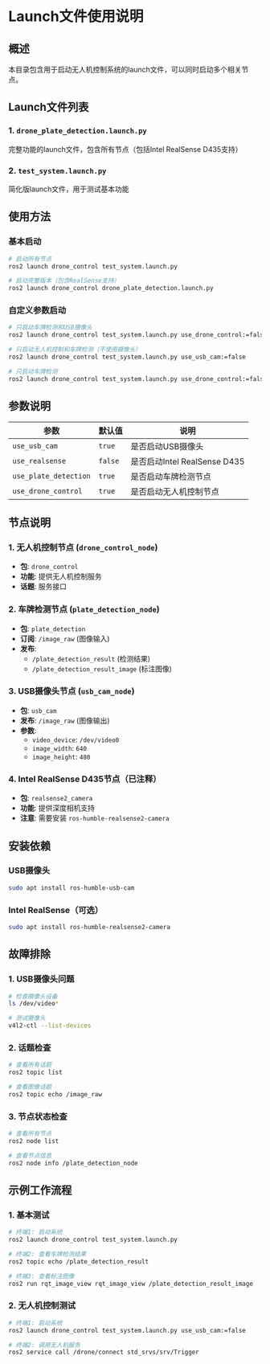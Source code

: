 # Launch文件使用说明

## 概述

本目录包含用于启动无人机控制系统的launch文件，可以同时启动多个相关节点。

## Launch文件列表

### 1. `drone_plate_detection.launch.py`
完整功能的launch文件，包含所有节点（包括Intel RealSense D435支持）

### 2. `test_system.launch.py`
简化版launch文件，用于测试基本功能

## 使用方法

### 基本启动
```bash
# 启动所有节点
ros2 launch drone_control test_system.launch.py

# 启动完整版本（包含RealSense支持）
ros2 launch drone_control drone_plate_detection.launch.py
```

### 自定义参数启动
```bash
# 只启动车牌检测和USB摄像头
ros2 launch drone_control test_system.launch.py use_drone_control:=false

# 只启动无人机控制和车牌检测（不使用摄像头）
ros2 launch drone_control test_system.launch.py use_usb_cam:=false

# 只启动车牌检测
ros2 launch drone_control test_system.launch.py use_drone_control:=false use_usb_cam:=false
```

## 参数说明

| 参数 | 默认值 | 说明 |
|------|--------|------|
| `use_usb_cam` | `true` | 是否启动USB摄像头 |
| `use_realsense` | `false` | 是否启动Intel RealSense D435 |
| `use_plate_detection` | `true` | 是否启动车牌检测节点 |
| `use_drone_control` | `true` | 是否启动无人机控制节点 |

## 节点说明

### 1. 无人机控制节点 (`drone_control_node`)
- **包**: `drone_control`
- **功能**: 提供无人机控制服务
- **话题**: 服务接口

### 2. 车牌检测节点 (`plate_detection_node`)
- **包**: `plate_detection`
- **订阅**: `/image_raw` (图像输入)
- **发布**: 
  - `/plate_detection_result` (检测结果)
  - `/plate_detection_result_image` (标注图像)

### 3. USB摄像头节点 (`usb_cam_node`)
- **包**: `usb_cam`
- **发布**: `/image_raw` (图像输出)
- **参数**: 
  - `video_device`: `/dev/video0`
  - `image_width`: `640`
  - `image_height`: `480`

### 4. Intel RealSense D435节点（已注释）
- **包**: `realsense2_camera`
- **功能**: 提供深度相机支持
- **注意**: 需要安装 `ros-humble-realsense2-camera`

## 安装依赖

### USB摄像头
```bash
sudo apt install ros-humble-usb-cam
```

### Intel RealSense（可选）
```bash
sudo apt install ros-humble-realsense2-camera
```

## 故障排除

### 1. USB摄像头问题
```bash
# 检查摄像头设备
ls /dev/video*

# 测试摄像头
v4l2-ctl --list-devices
```

### 2. 话题检查
```bash
# 查看所有话题
ros2 topic list

# 查看图像话题
ros2 topic echo /image_raw
```

### 3. 节点状态检查
```bash
# 查看所有节点
ros2 node list

# 查看节点信息
ros2 node info /plate_detection_node
```

## 示例工作流程

### 1. 基本测试
```bash
# 终端1: 启动系统
ros2 launch drone_control test_system.launch.py

# 终端2: 查看车牌检测结果
ros2 topic echo /plate_detection_result

# 终端3: 查看标注图像
ros2 run rqt_image_view rqt_image_view /plate_detection_result_image
```

### 2. 无人机控制测试
```bash
# 终端1: 启动系统
ros2 launch drone_control test_system.launch.py use_usb_cam:=false

# 终端2: 调用无人机服务
ros2 service call /drone/connect std_srvs/srv/Trigger
``` 